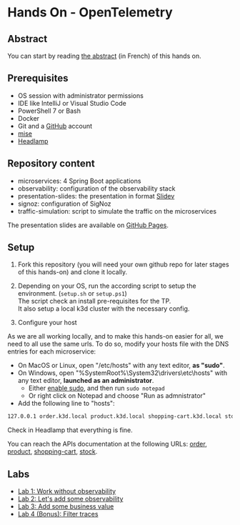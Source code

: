 # Hands On - OpenTelemetry

## Abstract

You can start by reading [the abstract](labs/abstract.md) (in French) of this hands on.

## Prerequisites

- OS session with administrator permissions
- IDE like IntelliJ or Visual Studio Code
- PowerShell 7 or Bash
- Docker
- Git and a [GitHub](https://github.com/) account
- [mise](https://mise.jdx.dev/getting-started.html)
- [Headlamp](https://headlamp.dev/)

## Repository content

- microservices: 4 Spring Boot applications
- observability: configuration of the observability stack
- presentation-slides: the presentation in format [Slidev](https://sli.dev/)
- signoz: configuration of SigNoz
- traffic-simulation: script to simulate the traffic on the microservices

The presentation slides are available on [GitHub Pages](https://vmaleze.github.io/opentelemetry-hands-on/).

## Setup

1. Fork this repository (you will need your own github repo for later stages of this hands-on) and clone it locally.

1. Depending on your OS, run the according script to setup the environment. (`setup.sh` or `setup.ps1`)  
   The script check an install pre-requisites for the TP.  
   It also setup a local k3d cluster with the necessary config.

1. Configure your host

As we are all working locally, and to make this hands-on easier for all, we need to all use the same urls.
To do so, modify your hosts file with the DNS entries for each microservice:

- On MacOS or Linux, open "/etc/hosts" with any text editor, **as "sudo"**.
- On Windows, open "%SystemRoot%\System32\drivers\etc\hosts" with any text editor, **launched as an administrator**.
  - Either [enable sudo](https://learn.microsoft.com/en-us/windows/advanced-settings/sudo/#how-to-enable-sudo-for-windows), and then run `sudo notepad`
  - Or right click on Notepad and choose "Run as admnistrator"
- Add the following line to "hosts":

```txt
127.0.0.1 order.k3d.local product.k3d.local shopping-cart.k3d.local stock.k3d.local signoz.k3d.local
```

Check in Headlamp that everything is fine.

You can reach the APIs documentation at the following URLs: [order](http://order.k3d.local/swagger-ui/index.html), [product](http://product.k3d.local/swagger-ui/index.html), [shopping-cart](http://shopping-cart.k3d.local/swagger-ui/index.html), [stock](http://stock.k3d.local/swagger-ui/index.html).

## Labs

- [Lab 1: Work without observability](labs/tp1.md)
- [Lab 2: Let's add some observability](labs/tp2.md)
- [Lab 3: Add some business value](labs/tp3.md)
- [Lab 4 (Bonus): Filter traces](labs/tp4.md)
